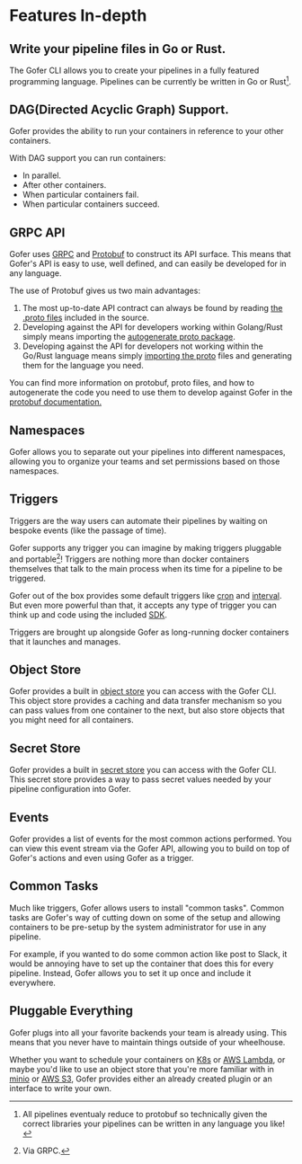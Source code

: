 # Features In-depth

## Write your pipeline files in Go or Rust.

The Gofer CLI allows you to create your pipelines in a fully featured programming language. Pipelines can be currently be written in Go or Rust[^1].

## DAG(Directed Acyclic Graph) Support.

Gofer provides the ability to run your containers in reference to your other containers.

With DAG support you can run containers:

- In parallel.
- After other containers.
- When particular containers fail.
- When particular containers succeed.

## GRPC API

Gofer uses [GRPC](https://grpc.io/) and [Protobuf](https://developers.google.com/protocol-buffers) to construct its API surface. This means that Gofer's API is easy to use, well defined, and can easily be developed for in any language.

The use of Protobuf gives us two main advantages:

1. The most up-to-date API contract can always be found by reading [the .proto files](https://github.com/clintjedwards/gofer/blob/main/proto/gofer.proto) included in the source.
2. Developing against the API for developers working within Golang/Rust simply means importing the [autogenerate proto package](https://pkg.go.dev/github.com/clintjedwards/gofer/proto).
3. Developing against the API for developers not working within the Go/Rust language means simply [importing the proto](https://github.com/clintjedwards/gofer/blob/main/proto/gofer.proto) files and generating them for the language you need.

You can find more information on protobuf, proto files, and how to autogenerate the code you need to use them to develop against Gofer in the [protobuf documentation.](https://developers.google.com/protocol-buffers/docs/overview)

## Namespaces

Gofer allows you to separate out your pipelines into different namespaces, allowing you to organize your teams and set permissions based on those namespaces.

## Triggers

Triggers are the way users can automate their pipelines by waiting on bespoke events (like the passage of time).

Gofer supports any trigger you can imagine by making triggers pluggable and portable[^2]! Triggers are nothing more than docker containers themselves that talk to the main process when its time for a pipeline to be triggered.

Gofer out of the box provides some default triggers like [cron](./ref/triggers/cron.md) and [interval](./ref/triggers/interval.md). But even more powerful than that, it accepts any type of trigger you can think up and code using the included [SDK](https://pkg.go.dev/github.com/clintjedwards/gofer/sdk).

Triggers are brought up alongside Gofer as long-running docker containers that it launches and manages.

## Object Store

Gofer provides a built in [object store](./ref/object_store/README.md) you can access with the Gofer CLI. This object store provides a caching and data transfer mechanism so you can pass values from one container to the next, but also store objects that you might need for all containers.

## Secret Store

Gofer provides a built in [secret store](./ref/secret_store/README.md) you can access with the Gofer CLI. This secret store provides a way to pass secret values needed by your pipeline configuration into Gofer.

## Events

Gofer provides a list of events for the most common actions performed. You can view this event stream via the Gofer API, allowing you to build on top of Gofer's actions and even using Gofer as a trigger.

## Common Tasks

Much like triggers, Gofer allows users to install "common tasks". Common tasks are Gofer's way of cutting down on some of the setup and allowing containers to be pre-setup by the system administrator for use in any pipeline.

For example, if you wanted to do some common action like post to Slack, it would be annoying have to set up the container that does this for every pipeline. Instead, Gofer allows you to set it up once and include it everywhere.

## Pluggable Everything

Gofer plugs into all your favorite backends your team is already using. This means that you never have to maintain things outside of your wheelhouse.

Whether you want to schedule your containers on [K8s](https://kubernetes.io/) or [AWS Lambda](https://aws.amazon.com/lambda/), or maybe you'd like to use an object store that you're more familiar with in [minio](https://min.io/) or [AWS S3](https://aws.amazon.com/s3/), Gofer provides either an already created plugin or an interface to write your own.

[^1]: All pipelines eventualy reduce to protobuf so technically given the correct libraries your pipelines can be written in any language you like!

[//]: <>

[^2]: Via GRPC.
